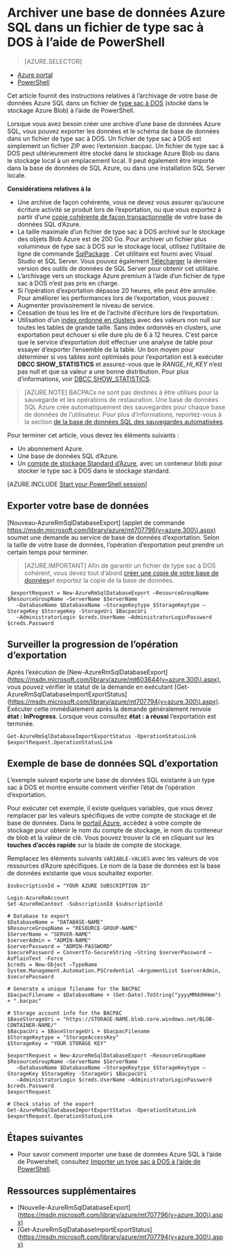<properties
    pageTitle="Archiver une base de données Azure SQL dans un fichier de type sac à DOS à l’aide de PowerShell"
    description="Archiver une base de données Azure SQL dans un fichier de type sac à DOS à l’aide de PowerShell"
    services="sql-database"
    documentationCenter=""
    authors="stevestein"
    manager="jhubbard"
    editor=""/>

<tags
    ms.service="sql-database"
    ms.devlang="NA"
    ms.date="08/15/2016"
    ms.author="sstein"
    ms.workload="data-management"
    ms.topic="article"
    ms.tgt_pltfrm="NA"/>


# <a name="archive-an-azure-sql-database-to-a-bacpac-file-by-using-powershell"></a>Archiver une base de données Azure SQL dans un fichier de type sac à DOS à l’aide de PowerShell

> [AZURE.SELECTOR]
- [Azure portal](sql-database-export.md)
- [PowerShell](sql-database-export-powershell.md)


Cet article fournit des instructions relatives à l’archivage de votre base de données Azure SQL dans un fichier de [type sac à DOS](https://msdn.microsoft.com/library/ee210546.aspx#Anchor_4) (stocké dans le stockage Azure Blob) à l’aide de PowerShell.

Lorsque vous avez besoin créer une archive d’une base de données Azure SQL, vous pouvez exporter les données et le schéma de base de données dans un fichier de type sac à DOS. Un fichier de type sac à DOS est simplement un fichier ZIP avec l’extension .bacpac. Un fichier de type sac à DOS peut ultérieurement être stocké dans le stockage Azure Blob ou dans le stockage local à un emplacement local. Il peut également être importé dans la base de données de SQL Azure, ou dans une installation SQL Server locale.

**Considérations relatives à la**

- Une archive de façon cohérente, vous ne devez vous assurer qu’aucune écriture activité se produit lors de l’exportation, ou que vous exportez à partir d’une [copie cohérente de façon transactionnelle](sql-database-copy.md) de votre base de données SQL d’Azure.
- La taille maximale d’un fichier de type sac à DOS archivé sur le stockage des objets Blob Azure est de 200 Go. Pour archiver un fichier plus volumineux de type sac à DOS sur le stockage local, utilisez l’utilitaire de ligne de commande [SqlPackage](https://msdn.microsoft.com/library/hh550080.aspx) . Cet utilitaire est fourni avec Visual Studio et SQL Server. Vous pouvez également [Télécharger](https://msdn.microsoft.com/library/mt204009.aspx) la dernière version des outils de données de SQL Server pour obtenir cet utilitaire.
- L’archivage vers un stockage Azure premium à l’aide d’un fichier de type sac à DOS n’est pas pris en charge.
- Si l’opération d’exportation dépasse 20 heures, elle peut être annulée. Pour améliorer les performances lors de l’exportation, vous pouvez :
 - Augmenter provisoirement le niveau de service.
 - Cessation de tous les lire et de l’activité d’écriture lors de l’exportation.
 - Utilisation d’un [index ordonné en clusters](https://msdn.microsoft.com/library/ms190457.aspx) avec des valeurs non null sur toutes les tables de grande taille. Sans index ordonnés en clusters, une exportation peut échouer si elle dure plu de 6 à 12 heures. C’est parce que le service d’exportation doit effectuer une analyse de table pour essayer d’exporter l’ensemble de la table. Un bon moyen pour déterminer si vos tables sont optimisés pour l’exportation est à exécuter **DBCC SHOW_STATISTICS** et assurez-vous que le *RANGE_HI_KEY* n’est pas null et que sa valeur a une bonne distribution. Pour plus d’informations, voir [DBCC SHOW_STATISTICS](https://msdn.microsoft.com/library/ms174384.aspx).

> [AZURE.NOTE] BACPACs ne sont pas destinés à être utilisés pour la sauvegarde et les opérations de restauration. Une base de données SQL Azure crée automatiquement des sauvegardes pour chaque base de données de l’utilisateur. Pour plus d’informations, reportez-vous à la section [de la base de données SQL des sauvegardes automatisées](sql-database-automated-backups.md).

Pour terminer cet article, vous devez les éléments suivants :

- Un abonnement Azure.
- Une base de données SQL d’Azure.
- Un [compte de stockage Standard d’Azure](../storage/storage-create-storage-account.md), avec un conteneur blob pour stocker le type sac à DOS dans le stockage standard.


[AZURE.INCLUDE [Start your PowerShell session](../../includes/sql-database-powershell.md)]




## <a name="export-your-database"></a>Exporter votre base de données

[Nouveau-AzureRmSqlDatabaseExport] (applet de commande https://msdn.microsoft.com/library/azure/mt707796(v=azure.300\).aspx) soumet une demande au service de base de données d’exportation. Selon la taille de votre base de données, l’opération d’exportation peut prendre un certain temps pour terminer.

> [AZURE.IMPORTANT] Afin de garantir un fichier de type sac à DOS cohérent, vous devez tout d’abord [créer une copie de votre base de données](sql-database-copy-powershell.md)et exportez la copie de la base de données.


     $exportRequest = New-AzureRmSqlDatabaseExport –ResourceGroupName $ResourceGroupName –ServerName $ServerName `
       –DatabaseName $DatabaseName –StorageKeytype $StorageKeytype –StorageKey $StorageKey -StorageUri $BacpacUri `
       –AdministratorLogin $creds.UserName –AdministratorLoginPassword $creds.Password


## <a name="monitor-the-progress-of-the-export-operation"></a>Surveiller la progression de l’opération d’exportation

Après l’exécution de [New-AzureRmSqlDatabaseExport] (https://msdn.microsoft.com/library/azure/mt603644(v=azure.300\).aspx), vous pouvez vérifier le statut de la demande en exécutant [Get-AzureRmSqlDatabaseImportExportStatus] (https://msdn.microsoft.com/library/azure/mt707794(v=azure.300\).aspx). Exécuter cette immédiatement après la demande généralement renvoie **état : InProgress**. Lorsque vous consultez **état : a réussi** l’exportation est terminée.


    Get-AzureRmSqlDatabaseImportExportStatus -OperationStatusLink $exportRequest.OperationStatusLink



## <a name="export-sql-database-example"></a>Exemple de base de données SQL d’exportation

L’exemple suivant exporte une base de données SQL existante à un type sac à DOS et montre ensuite comment vérifier l’état de l’opération d’exportation.

Pour exécuter cet exemple, il existe quelques variables, que vous devez remplacer par les valeurs spécifiques de votre compte de stockage et de base de données. Dans le [portail Azure](https://portal.azure.com), accédez à votre compte de stockage pour obtenir le nom du compte de stockage, le nom du conteneur de blob et la valeur de clé. Vous pouvez trouver la clé en cliquant sur les **touches d’accès rapide** sur la blade de compte de stockage.

Remplacez les éléments suivants `VARIABLE-VALUES` avec les valeurs de vos ressources d’Azure spécifiques. Le nom de la base de données est la base de données existante que vous souhaitez exporter.



    $subscriptionId = "YOUR AZURE SUBSCRIPTION ID"

    Login-AzureRmAccount
    Set-AzureRmContext -SubscriptionId $subscriptionId

    # Database to export
    $DatabaseName = "DATABASE-NAME"
    $ResourceGroupName = "RESOURCE-GROUP-NAME"
    $ServerName = "SERVER-NAME"
    $serverAdmin = "ADMIN-NAME"
    $serverPassword = "ADMIN-PASSWORD" 
    $securePassword = ConvertTo-SecureString –String $serverPassword –AsPlainText -Force
    $creds = New-Object –TypeName System.Management.Automation.PSCredential –ArgumentList $serverAdmin, $securePassword

    # Generate a unique filename for the BACPAC
    $bacpacFilename = $DatabaseName + (Get-Date).ToString("yyyyMMddHHmm") + ".bacpac"

    # Storage account info for the BACPAC
    $BaseStorageUri = "https://STORAGE-NAME.blob.core.windows.net/BLOB-CONTAINER-NAME/"
    $BacpacUri = $BaseStorageUri + $bacpacFilename
    $StorageKeytype = "StorageAccessKey"
    $StorageKey = "YOUR STORAGE KEY"

    $exportRequest = New-AzureRmSqlDatabaseExport –ResourceGroupName $ResourceGroupName –ServerName $ServerName `
       –DatabaseName $DatabaseName –StorageKeytype $StorageKeytype –StorageKey $StorageKey -StorageUri $BacpacUri `
       –AdministratorLogin $creds.UserName –AdministratorLoginPassword $creds.Password
    $exportRequest

    # Check status of the export
    Get-AzureRmSqlDatabaseImportExportStatus -OperationStatusLink $exportRequest.OperationStatusLink



## <a name="next-steps"></a>Étapes suivantes

- Pour savoir comment importer une base de données Azure SQL à l’aide de Powershell, consultez [Importer un type sac à DOS à l’aide de PowerShell](sql-database-import-powershell.md).


## <a name="additional-resources"></a>Ressources supplémentaires

- [Nouvelle-AzureRmSqlDatabaseExport] (https://msdn.microsoft.com/library/azure/mt707796(v=azure.300\).aspx)
- [Get-AzureRmSqlDatabaseImportExportStatus] (https://msdn.microsoft.com/library/azure/mt707794(v=azure.300\).aspx)